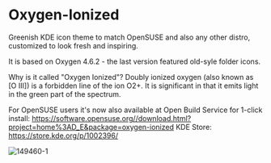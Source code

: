 # Oxygen-Ionized
Greenish KDE icon theme to match OpenSUSE and also any other distro, customized to look fresh and inspiring.

It is based on Oxygen 4.6.2 - the last version featured old-syle folder icons.

Why is it called "Oxygen Ionized"? Doubly ionized oxygen (also known as [O III]) is a forbidden line of the ion O2+. It is significant in that it emits light in the green part of the spectrum.

For OpenSUSE users it's now also available at Open Build Service for 1-click install: https://software.opensuse.org//download.html?project=home%3AD_E&package=oxygen-ionized
KDE Store: https://store.kde.org/p/1002396/

![149460-1](https://github.com/DinoDevel/Oxygen-Ionized/assets/12165225/0bd71741-052e-481b-8765-a5924fdc0bc9)
